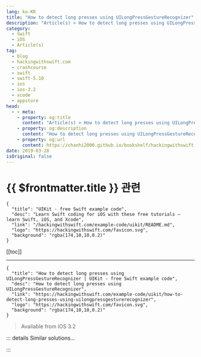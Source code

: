 ```yaml
---
lang: ko-KR
title: "How to detect long presses using UILongPressGestureRecognizer"
description: "Article(s) > How to detect long presses using UILongPressGestureRecognizer"
category:
  - Swift
  - iOS
  - Article(s)
tag: 
  - blog
  - hackingwithswift.com
  - crashcourse
  - swift
  - swift-5.10
  - ios
  - ios-3.2
  - xcode
  - appstore
head:
  - - meta:
    - property: og:title
      content: "Article(s) > How to detect long presses using UILongPressGestureRecognizer"
    - property: og:description
      content: "How to detect long presses using UILongPressGestureRecognizer"
    - property: og:url
      content: https://chanhi2000.github.io/bookshelf/hackingwithswift.com/example-code/uikit/how-to-detect-long-presses-using-uilongpressgesturerecognizer.html
date: 2019-03-28
isOriginal: false
---
```


# {{ $frontmatter.title }} 관련

```component VPCard
{
  "title": "UIKit - free Swift example code",
  "desc": "Learn Swift coding for iOS with these free tutorials – learn Swift, iOS, and Xcode",
  "link": "/hackingwithswift.com/example-code/uikit/README.md",
  "logo": "https://hackingwithswift.com/favicon.svg",
  "background": "rgba(174,10,10,0.2)"
}
```

[[toc]]

---

```component VPCard
{
  "title": "How to detect long presses using UILongPressGestureRecognizer | UIKit - free Swift example code",
  "desc": "How to detect long presses using UILongPressGestureRecognizer",
  "link": "https://hackingwithswift.com/example-code/uikit/how-to-detect-long-presses-using-uilongpressgesturerecognizer",
  "logo": "https://hackingwithswift.com/favicon.svg",
  "background": "rgba(174,10,10,0.2)"
}
```

> Available from iOS 3.2

<!-- TODO: 작성 -->

<!--
UIKit has a dedicated gesture recognizer that can detect and respond to the user pressing and holding on a view. You can configure how many fingers should be used, whether the user needs to tap the screen first, and how much they are allowed to move their finger before the long press is considered to be a panning movement instead.

To get started, create a `UILongPressGestureRecognizer` that points to a method in your view controller:

```swift
let recognizer = UILongPressGestureRecognizer(target: self, action: #selector(longPressHappened))
view.addGestureRecognizer(recognizer)
```

That will call a method called `longPressHappened()`, which needs to be marked with the `@objc` attribute so it can be called from the Objective-C system.

If you want the user to tap the screen *then* do a long press – i.e., press, release, then long press – set the `numberOfTapsRequired` property to 1 like this:

```swift
recognizer.numberOfTapsRequired = 1
```

-->

::: details Similar solutions…

<!--
/example-code/uikit/how-to-move-to-the-next-uitextfield-when-the-user-presses-return">How to move to the next UITextField when the user presses return 
/example-code/uikit/how-to-detect-keyboard-input-using-pressesbegan-and-pressesended">How to detect keyboard input using pressesBegan() and pressesEnded() 
/example-code/location/how-to-detect-ibeacons">How to detect iBeacons 
/example-code/arkit/how-to-detect-images-using-arimagetrackingconfiguration">How to detect images using ARImageTrackingConfiguration 
/quick-start/swiftui/how-to-create-multi-column-lists-using-table">How to create multi-column lists using Table</a>
-->

:::

